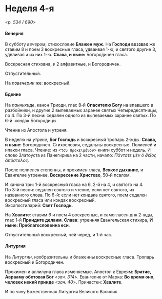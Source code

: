 
# Неделя 4-я

<*p. 534 / 690*>

#### Вечерня

В субботу *вечером*, стихословие **Блажен муж**. На **Господи воззвах** же ставим 8 и поем 
3 воскресные гласа, удваивая 1-ю, и святого другие 3, удваивая и из них 1-ю. 
**Слава, и ныне:** Богородичен гласа. 

Воскресная стиховна, и 2 алфавитные, и Богородичен.
  
Отпустительный. 

На *повечерии* же: воскресный. 

#### Бдение

На *паннихиде*, канон Триоди, глас 8-й **Спасителю Богу** на впавшего в разбойники, и другие 2 выпеваемых 
заранее святых Четыредесятницы, по 4. 
По 3-й песни: седален одного из выпеваемых заранее святых. 
По 6-й: кондак Богородицы. 

Чтение из Апостола и утреня. 

В неделю на *утрене*, **Бог Господь** и воскресный тропарь 2-жды. **Слава, и ныне:** Богородичен. 
Стихословия, седальны воскресные. Полиелей и ипакои гласа. 
Чтение: из <`τοῦ προκειμένου`> книги суббот и недель. И слово Златоуста из Панегирика на 2 части, 
начало: *Πάντοτε μὲν ὁ ϑεῖος ἀπόστολος*. 

После полиелея степенны, и прокимен гласа, **Всякое дыхание**, и Евангелие утреннее, 
**Воскресение Христово**, 50-й псалом. 

И канона три: 1-й воскресный гласа на 6, 2-й на 4, и святого на 4.  
По 3-й песни: седален святого и чтение, если нет святого, из названного слова. 
По 6-й: если нет кондака святого, поем седален воскресный гласа или кондак воскресный.  
Эксапостиларий: **Свят Господь**. 

На **Хвалите**: ставим 6 и поем 4 воскресные, и самогласен дня 2-жды, глас 1-й **Приидите делаим**. 
**Слава:** утренняя Евангельская стихира, **И ныне: Преблагословенна еси**. 

Отпустительный воскресный, чей черед, и 1-й час. 

#### Литургия

На *Литургии*, изобразительны и блаженны воскресные гласа. Тропарь воскресный и Богородичен.  

Прокимен и аллилуиа гласа изменяемые. 
Апостол к Евреям: **Братие, Аврааму обетовая Бог** <*зач. 314*>.
Евангелие от Марка: **Во время оно, человек некий прииде** <*зач. 40*>. 
Причастен: **Хвалите**. 

И по чину Божественная Литургия Великого Василия. 
